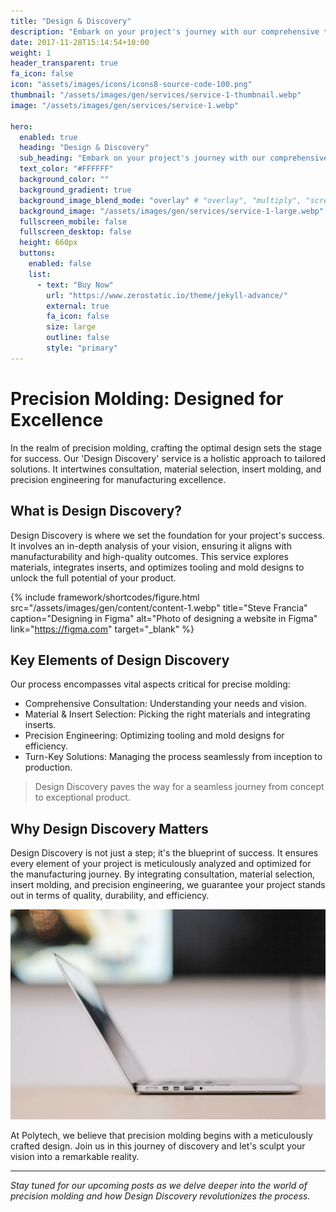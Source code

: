 ```yaml
---
title: "Design & Discovery"
description: "Embark on your project's journey with our comprehensive turn-key process. Delve deep into tailored solutions, encompassing consults, material and insert selection, and design evaluation."
date: 2017-11-28T15:14:54+10:00
weight: 1
header_transparent: true
fa_icon: false
icon: "assets/images/icons/icons8-source-code-100.png"
thumbnail: "/assets/images/gen/services/service-1-thumbnail.webp"
image: "/assets/images/gen/services/service-1.webp"

hero:
  enabled: true
  heading: "Design & Discovery"
  sub_heading: "Embark on your project's journey with our comprehensive turn-key process. Delve deep into tailored solutions, encompassing consults, material and insert selection, and design evaluation."
  text_color: "#FFFFFF"
  background_color: ""
  background_gradient: true
  background_image_blend_mode: "overlay" # "overlay", "multiply", "screen"
  background_image: "/assets/images/gen/services/service-1-large.webp"
  fullscreen_mobile: false
  fullscreen_desktop: false
  height: 660px
  buttons:
    enabled: false
    list:
      - text: "Buy Now"
        url: "https://www.zerostatic.io/theme/jekyll-advance/"
        external: true
        fa_icon: false
        size: large
        outline: false
        style: "primary"
---
```


# Precision Molding: Designed for Excellence

In the realm of precision molding, crafting the optimal design sets the stage for success. Our 'Design Discovery' service is a holistic approach to tailored solutions. It intertwines consultation, material selection, insert molding, and precision engineering for manufacturing excellence.

## What is Design Discovery?

Design Discovery is where we set the foundation for your project's success. It involves an in-depth analysis of your vision, ensuring it aligns with manufacturability and high-quality outcomes. This service explores materials, integrates inserts, and optimizes tooling and mold designs to unlock the full potential of your product.

{% include framework/shortcodes/figure.html src="/assets/images/gen/content/content-1.webp" title="Steve Francia" caption="Designing in Figma" alt="Photo of designing a website in Figma" link="https://figma.com" target="_blank" %}

## Key Elements of Design Discovery

Our process encompasses vital aspects critical for precise molding:

- Comprehensive Consultation: Understanding your needs and vision.
- Material & Insert Selection: Picking the right materials and integrating inserts.
- Precision Engineering: Optimizing tooling and mold designs for efficiency.
- Turn-Key Solutions: Managing the process seamlessly from inception to production.

> Design Discovery paves the way for a seamless journey from concept to exceptional product.

## Why Design Discovery Matters

Design Discovery is not just a step; it's the blueprint of success. It ensures every element of your project is meticulously analyzed and optimized for the manufacturing journey. By integrating consultation, material selection, insert molding, and precision engineering, we guarantee your project stands out in terms of quality, durability, and efficiency.

![Design In Figma](/assets/images/gen/content/content-2.webp)

At Polytech, we believe that precision molding begins with a meticulously crafted design. Join us in this journey of discovery and let's sculpt your vision into a remarkable reality.

---

*Stay tuned for our upcoming posts as we delve deeper into the world of precision molding and how Design Discovery revolutionizes the process.*